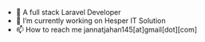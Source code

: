 - 🌱 A full stack Laravel Developer
- 🔭 I’m currently working on Hesper IT Solution
- 📫 How to reach me jannatjahan145[at]gmail[dot][com]

<!---
jannatjahan145/jannatjahan145 is a ✨ special ✨ repository because its `README.md` (this file) appears on your GitHub profile.
You can click the Preview link to take a look at your changes.
--->
